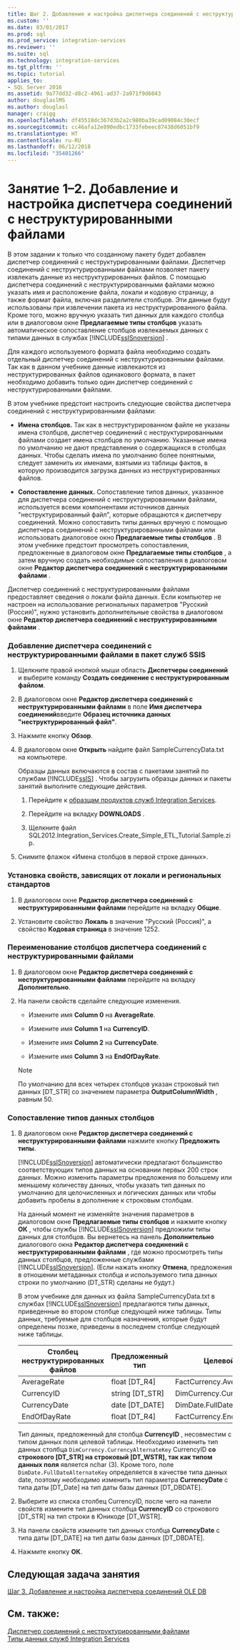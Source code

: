 ```yaml
---
title: Шаг 2. Добавление и настройка диспетчера соединений с неструктурированными файлами | Документы Майкрософт
ms.custom: ''
ms.date: 03/01/2017
ms.prod: sql
ms.prod_service: integration-services
ms.reviewer: ''
ms.suite: sql
ms.technology: integration-services
ms.tgt_pltfrm: ''
ms.topic: tutorial
applies_to:
- SQL Server 2016
ms.assetid: 9a77dd32-d8c2-4961-ad37-2a971f9d6043
author: douglaslMS
ms.author: douglasl
manager: craigg
ms.openlocfilehash: df45518dc367d3b2a2c980ba39cad09084c30ecf
ms.sourcegitcommit: cc46afa12e890edbc1733febeec87438d6051bf9
ms.translationtype: HT
ms.contentlocale: ru-RU
ms.lasthandoff: 06/12/2018
ms.locfileid: "35401266"
---
```

# <a name="lesson-1-2---adding-and-configuring-a-flat-file-connection-manager"></a>Занятие 1–2. Добавление и настройка диспетчера соединений с неструктурированными файлами
В этом задании к только что созданному пакету будет добавлен диспетчер соединений с неструктурированными файлами. Диспетчер соединений с неструктурированными файлами позволяет пакету извлекать данные из неструктурированных файлов. С помощью диспетчера соединений с неструктурированными файлами можно указать имя и расположение файла, локали и кодовую страницу, а также формат файла, включая разделители столбцов. Эти данные будут использованы при извлечении пакета из неструктурированного файла. Кроме того, можно вручную указать тип данных для каждого столбца или в диалоговом окне **Предлагаемые типы столбцов** указать автоматическое сопоставление столбцов извлекаемых данных с типами данных в службах [!INCLUDE[ssISnoversion](../includes/ssisnoversion-md.md)] .  
  
Для каждого используемого формата файла необходимо создать отдельный диспетчер соединений с неструктурированными файлами. Так как в данном учебнике данные извлекаются из неструктурированных файлов одинакового формата, в пакет необходимо добавить только один диспетчер соединений с неструктурированными файлами.  
  
В этом учебнике предстоит настроить следующие свойства диспетчера соединений с неструктурированными файлами:  
  
-   **Имена столбцов.** Так как в неструктурированном файле не указаны имена столбцов, диспетчер соединений с неструктурированными файлами создает имена столбцов по умолчанию. Указанные имена по умолчанию не дают представления о содержащихся в столбцах данных. Чтобы сделать имена по умолчанию более понятными, следует заменить их именами, взятыми из таблицы фактов, в которую производится загрузка данных из неструктурированных файлов.  
  
-   **Сопоставление данных.** Сопоставление типов данных, указанное для диспетчера соединений с неструктурированными файлами, используется всеми компонентами источников данных "неструктурированный файл", которые обращаются к диспетчеру соединений. Можно сопоставить типы данных вручную с помощью диспетчера соединений с неструктурированными файлами или использовать диалоговое окно **Предлагаемые типы столбцов** . В этом учебнике предстоит просмотреть сопоставления, предложенные в диалоговом окне **Предлагаемые типы столбцов** , а затем вручную создать необходимые сопоставления в диалоговом окне **Редактор диспетчера соединений с неструктурированными файлами** .  
  
Диспетчер соединений с неструктурированными файлами предоставляет сведения о локали файла данных. Если компьютер не настроен на использование региональных параметров "Русский (Россия)", нужно установить дополнительные свойства в диалоговом окне **Редактор диспетчера соединений с неструктурированными файлами** .  
  
### <a name="to-add-a-flat-file-connection-manager-to-the-ssis-package"></a>Добавление диспетчера соединений с неструктурированными файлами в пакет служб SSIS  
  
1.  Щелкните правой кнопкой мыши область **Диспетчеры соединений** и выберите команду **Создать соединение с неструктурированным файлом**.  
  
2.  В диалоговом окне **Редактор диспетчера соединений с неструктурированными файлами** в поле **Имя диспетчера соединений**введите **Образец источника данных "неструктурированный файл"**.  
  
3.  Нажмите кнопку **Обзор**.  
  
4.  В диалоговом окне **Открыть** найдите файл SampleCurrencyData.txt на компьютере.  
  
    Образцы данных включаются в состав с пакетами занятий по службам [!INCLUDE[ssIS](../includes/ssis-md.md)] . Чтобы загрузить образцы данных и пакеты занятий выполните следующие действия.  
  
    1.  Перейдите к [образцам продуктов служб Integration Services](http://go.microsoft.com/fwlink/?LinkId=275027).  
  
    2.  Перейдите на вкладку **DOWNLOADS** .  
  
    3.  Щелкните файл SQL2012.Integration_Services.Create_Simple_ETL_Tutorial.Sample.zip.  
  
5.  Снимите флажок «Имена столбцов в первой строке данных».  
  
### <a name="to-set-locale-sensitive-properties"></a>Установка свойств, зависящих от локали и региональных стандартов  
  
1.  В диалоговом окне **Редактор диспетчера соединений с неструктурированными файлами** перейдите на вкладку **Общие**.  
  
2.  Установите свойство **Локаль** в значение "Русский (Россия)", а свойство **Кодовая страница** в значение 1252.  
  
### <a name="to-rename-columns-in-the-flat-file-connection-manager"></a>Переименование столбцов диспетчера соединений с неструктурированными файлами  
  
1.  В диалоговом окне **Редактор диспетчера соединений с неструктурированными файлами** перейдите на вкладку **Дополнительно**.  
  
2.  На панели свойств сделайте следующие изменения.  
  
    -   Измените имя **Column 0** на **AverageRate**.  
  
    -   Измените имя **Column 1** на **CurrencyID**.  
  
    -   Измените имя **Column 2** на **CurrencyDate**.  
  
    -   Измените имя **Column 3** на **EndOfDayRate**.  
  
    > [!NOTE]  
    > По умолчанию для всех четырех столбцов указан строковый тип данных [DT_STR] со значением параметра **OutputColumnWidth** , равным 50.  
  
### <a name="to-remap-column-data-types"></a>Сопоставление типов данных столбцов  
  
1.  В диалоговом окне **Редактор диспетчера соединений с неструктурированными файлами** нажмите кнопку **Предложить типы**.  
  
    [!INCLUDE[ssISnoversion](../includes/ssisnoversion-md.md)] автоматически предлагают большинство соответствующих типов данных на основании первых 200 строк данных. Можно изменить параметры предложения по большему или меньшему количеству данных, чтобы указать тип данных по умолчанию для целочисленных и логических данных или чтобы добавить пробелы в дополнение к строковым столбцам.  
  
    На данный момент не изменяйте значения параметров в диалоговом окне **Предлагаемые типы столбцов** и нажмите кнопку **ОК** , чтобы службы [!INCLUDE[ssISnoversion](../includes/ssisnoversion-md.md)] предложили типы данных для столбцов. Вы вернетесь на панель **Дополнительно** диалогового окна **Редактор диспетчера соединений с неструктурированными файлами** , где можно просмотреть типы данных столбцов, предложенные службами [!INCLUDE[ssISnoversion](../includes/ssisnoversion-md.md)]. (Если нажать кнопку **Отмена**, предложения в отношении метаданных столбца и используемого типа данных строки по умолчанию (DT_STR) сделаны не будут.)  
  
    В этом учебнике для данных из файла SampleCurrencyData.txt в службах [!INCLUDE[ssISnoversion](../includes/ssisnoversion-md.md)] предлагаются типы данных, приведенные во втором столбце следующей ниже таблицы. Типы данных, требуемые для столбцов назначения, которые будут определены позже, приведены в последнем столбце следующей ниже таблицы.  
  
    |Столбец неструктурированных файлов|Предложенный тип|Целевой столбец|Тип назначения|  
    |--------------------|------------------|----------------------|--------------------|  
    |AverageRate|float [DT_R4]|FactCurrency.AverageRate|FLOAT|  
    |CurrencyID|string [DT_STR]|DimCurrency.CurrencyAlternateKey|nchar(3)|  
    |CurrencyDate|date [DT_DATE]|DimDate.FullDateAlternateKey|Дата|  
    |EndOfDayRate|float [DT_R4]|FactCurrency.EndOfDayRate|FLOAT|  
  
    Тип данных, предложенный для столбца **CurrencyID** , несовместим с типом данных поля целевой таблицы. Необходимо изменить тип данных столбца `DimCurrency.CurrencyAlternateKey` CurrencyID **со строкового [DT_STR] на строковый [DT_WSTR], так как типом данных поля** является nchar (3). Кроме того, поле `DimDate.FullDateAlternateKey` определяется в качестве типа данных date, поэтому необходимо изменить тип параметра **CurrencyDate** с типа даты [DT_Date] на тип даты базы данных [DT_DBDATE].  
  
2.  Выберите из списка столбец CurrencyID, после чего на панели свойств измените тип данных столбца **CurrencyID** со строкового [DT_STR] на тип строки в Юникоде [DT_WSTR].  
  
3.  На панели свойств измените тип данных столбца **CurrencyDate** с типа даты [DT_DATE] на тип даты базы данных [DT_DBDATE].  
  
4.  Нажмите кнопку **ОК**.  
  
## <a name="next-task-in-lesson"></a>Следующая задача занятия  
[Шаг 3. Добавление и настройка диспетчера соединений OLE DB](../integration-services/lesson-1-3-adding-and-configuring-an-ole-db-connection-manager.md)  
  
## <a name="see-also"></a>См. также:  
[Диспетчер соединений с неструктурированными файлами](../integration-services/connection-manager/flat-file-connection-manager.md)  
[Типы данных служб Integration Services](../integration-services/data-flow/integration-services-data-types.md)  
  
  
  
